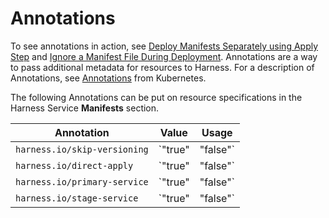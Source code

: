 # Annotations

To see annotations in action, see [Deploy Manifests Separately using Apply Step](../../cd-execution/kubernetes-executions/deploy-manifests-using-apply-step.md) and [Ignore a Manifest File During Deployment](../../cd-advanced/cd-kubernetes-category/ignore-a-manifest-file-during-deployment.md). Annotations are a way to pass additional metadata for resources to Harness. For a description of Annotations, see [Annotations](https://kubernetes.io/docs/concepts/overview/working-with-objects/annotations/) from Kubernetes.

The following Annotations can be put on resource specifications in the Harness Service **Manifests** section.



| **Annotation** | **Value** | **Usage** |
| --- | --- | --- |
| `harness.io/skip-versioning` | `"true"|"false"` | By default, all the ConfigMap and [Secrets](https://kubernetes.io/docs/concepts/configuration/secret/) resources are versioned by Harness. Corresponding references in PodSpec are also updated with versions.Set to `true` to exclude versioning of a resource (for example ConfigMap or Secret). |
| `harness.io/direct-apply` | `"true"|"false"` | Set to `true` to make a manifest an unmanaged workload.A **managed** workload in Harness is a workload taken to steady state and verified at steady state. If it fails to reach steady state, rollback occurs.An **unmanaged** workload is simply run without checking for steady state.For example, a Canary Deployment requires a minimum of 1 Deployment or StatefulSet as a managed workload. You can deploy additional workloads in the deployment by using the `harness.io/direct-apply: true` for the additional workload manifest.See [What Can I Deploy in Kubernetes?](what-can-i-deploy-in-kubernetes.md). |
| `harness.io/primary-service` | `"true"|"false"` | Identifies the primary Kubernetes service in a Blue/Green deployment. |
| `harness.io/stage-service` | `"true"|"false"` | Identifies the Kubernetes stage service in a Blue/Green deployment. |
